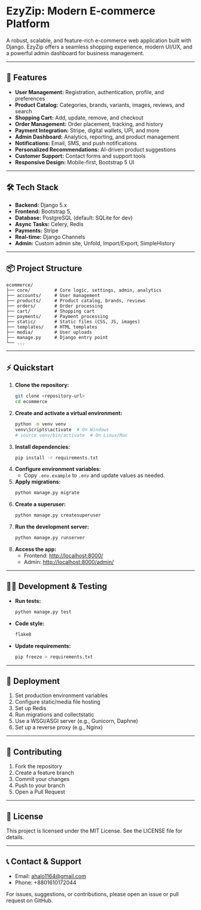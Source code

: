 # EzyZip: Modern E-commerce Platform

A robust, scalable, and feature-rich e-commerce web application built with Django. EzyZip offers a seamless shopping experience, modern UI/UX, and a powerful admin dashboard for business management.

---

## 🚀 Features

- **User Management:** Registration, authentication, profile, and preferences
- **Product Catalog:** Categories, brands, variants, images, reviews, and search
- **Shopping Cart:** Add, update, remove, and checkout
- **Order Management:** Order placement, tracking, and history
- **Payment Integration:** Stripe, digital wallets, UPI, and more
- **Admin Dashboard:** Analytics, reporting, and product management
- **Notifications:** Email, SMS, and push notifications
- **Personalized Recommendations:** AI-driven product suggestions
- **Customer Support:** Contact forms and support tools
- **Responsive Design:** Mobile-first, Bootstrap 5 UI

---

## 🛠️ Tech Stack

- **Backend:** Django 5.x
- **Frontend:** Bootstrap 5,
- **Database:** PostgreSQL (default: SQLite for dev)
- **Async Tasks:** Celery, Redis
- **Payments:** Stripe
- **Real-time:** Django Channels
- **Admin:** Custom admin site, Unfold, Import/Export, SimpleHistory

---

## 📦 Project Structure

```
ecommerce/
├── core/         # Core logic, settings, admin, analytics
├── accounts/     # User management
├── products/     # Product catalog, brands, reviews
├── orders/       # Order processing
├── cart/         # Shopping cart
├── payments/     # Payment processing
├── static/       # Static files (CSS, JS, images)
├── templates/    # HTML templates
├── media/        # User uploads
├── manage.py     # Django entry point
└── ...
```

---

## ⚡ Quickstart

1. **Clone the repository:**
   ```sh
   git clone <repository-url>
   cd ecommerce
   ```
2. **Create and activate a virtual environment:**
   ```sh
   python -m venv venv
   venv\Scripts\activate  # On Windows
   # source venv/bin/activate  # On Linux/Mac
   ```
3. **Install dependencies:**
   ```sh
   pip install -r requirements.txt
   ```
4. **Configure environment variables:**
   - Copy `.env.example` to `.env` and update values as needed.
5. **Apply migrations:**
   ```sh
   python manage.py migrate
   ```
6. **Create a superuser:**
   ```sh
   python manage.py createsuperuser
   ```
7. **Run the development server:**
   ```sh
   python manage.py runserver
   ```
8. **Access the app:**
   - Frontend: [http://localhost:8000/](http://localhost:8000/)
   - Admin: [http://localhost:8000/admin/](http://localhost:8000/admin/)

---

## 🧑‍💻 Development & Testing

- **Run tests:**
  ```sh
  python manage.py test
  ```
- **Code style:**
  ```sh
  flake8
  ```
- **Update requirements:**
  ```sh
  pip freeze > requirements.txt
  ```

---

## 🚚 Deployment

1. Set production environment variables
2. Configure static/media file hosting
3. Set up Redis
4. Run migrations and collectstatic
5. Use a WSGI/ASGI server (e.g., Gunicorn, Daphne)
6. Set up a reverse proxy (e.g., Nginx)

---

## 🤝 Contributing

1. Fork the repository
2. Create a feature branch
3. Commit your changes
4. Push to your branch
5. Open a Pull Request

---

## 📄 License

This project is licensed under the MIT License. See the LICENSE file for details.

---

## 📞 Contact & Support

- Email: ahalo1164@gmail.com
- Phone: +8801610172044

For issues, suggestions, or contributions, please open an issue or pull request on GitHub.

